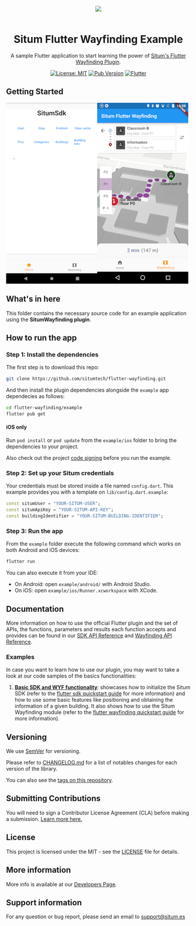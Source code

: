 <p align="center"> <img width="233" src="https://situm.com/wp-content/themes/situm/img/logo-situm.svg" style="margin-bottom:1rem" />
<h1 align="center">Situm Flutter Wayfinding Example</h1>
</p>

<div align="center" style="text-align:center">

A sample Flutter application to start learning the power of [Situm's Flutter Wayfinding Plugin](../README.md).

</div>

<div align="center" style="text-align:center">

[![License: MIT](https://img.shields.io/badge/License-MIT-blue.svg)](https://opensource.org/licenses/MIT)
[![Pub Version](https://img.shields.io/pub/v/situm_flutter_wayfinding?color=blueviolet)](https://pub.dev/packages/situm_flutter_wayfinding)
[![Flutter](https://img.shields.io/badge/{/}-flutter-blueviolet)](https://flutter.dev/)

</div>

## Getting Started

<div align="center" style="display: flex;">
    <img src="./docs/assets/home_preview.png" alt="home_preview">
    <img src="./docs/assets/wyf_preview.png" alt="wyf_preview">
</div>

## What's in here

This folder contains the necessary source code for an example application using the **SitumWayfinding plugin**.

## How to run the app

### Step 1: Install the dependencies

The first step is to download this repo:

```bash
git clone https://github.com/situmtech/flutter-wayfinding.git
```

And then install the plugin dependencies alongside the `example` app dependecies as follows:

```bash
cd flutter-wayfinding/example
flutter pub get
```

#### iOS only

Run `pod install` or `pod update` from the `example/ios` folder to bring the dependencies to your project.

Also check out the project [code signing](https://developer.apple.com/support/code-signing/) before you run the example.

### Step 2: Set up your Situm credentials

Your credentials must be stored inside a file named `config.dart`. This example provides you with a template on `lib/config.dart.example`:

```dart
const situmUser = "YOUR-SITUM-USER";
const situmApiKey = "YOUR-SITUM-API-KEY";
const buildingIdentifier = "YOUR-SITUM-BUILDING-IDENTIFIER";
```

### Step 3: Run the app <a name="runapplication"></a>

From the `example` folder execute the following command which works on both Android and iOS devices:

```bash
flutter run
```

You can also execute it from your IDE:

- On Android: open `example/android/` with Android Studio.
- On iOS: open `example/ios/Runner.xcworkspace` with XCode.

## Documentation

More information on how to use the official Flutter plugin and the set of APIs, the functions, parameters and results each function accepts and provides can be found in our [SDK API Reference](https://pub.dev/documentation/situm_flutter_wayfinding/latest/situm_flutter_sdk/situm_flutter_sdk-library.html) and [Wayfinding API Reference](https://pub.dev/documentation/situm_flutter_wayfinding/latest/situm_flutter_wayfinding/situm_flutter_wayfinding-library.html).

### Examples

In case you want to learn how to use our plugin, you may want to take a look at our code samples of the basics functionalities:

1. [**Basic SDK and WYF functionality**](./lib/main.dart): showcases how to initialize the Situm SDK (refer to the [flutter sdk quickstart guide](https://situm.com/docs/a-basic-flutter-app/) for more information) and how to use some basic features like positioning and obtaining the information of a given building. It also shows how to use the Situm Wayfinding module (refer to the [flutter wayfinding quickstart guide](https://situm.com/docs/flutter-quickstart-guide/) for more information).

## Versioning

We use [SemVer](http://semver.org/) for versioning.

Please refer to [CHANGELOG.md](../CHANGELOG.md) for a list of notables changes for each version of the library.

You can also see the [tags on this repository](https://github.com/situmtech/flutter-wayfinding/tags).

## Submitting Contributions

You will need to sign a Contributor License Agreement (CLA) before making a submission. [Learn more here.](https://situm.com/contributions/)

## License

This project is licensed under the MIT - see the [LICENSE](../LICENSE) file for details.

## More information

More info is available at our [Developers Page](https://situm.com/docs/01-introduction/).

## Support information

For any question or bug report, please send an email to [support@situm.es](mailto:support@situm.es)
